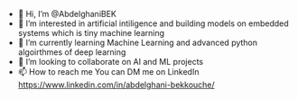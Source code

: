 - 👋 Hi, I’m @AbdelghaniBEK 
- 👀 I’m interested in artificial intiligence and building models on embedded systems which is tiny machine learning 
- 🌱 I’m currently learning Machine Learning and advanced python algoirthmes of deep learning 
- 💞️ I’m looking to collaborate on AI and ML projects 
- 📫 How to reach me You can DM me on LinkedIn https://www.linkedin.com/in/abdelghani-bekkouche/

<!---
AbdelghaniBEK/AbdelghaniBEK is a ✨ special ✨ repository because its `README.md` (this file) appears on your GitHub profile.
You can click the Preview link to take a look at your changes.
--->
